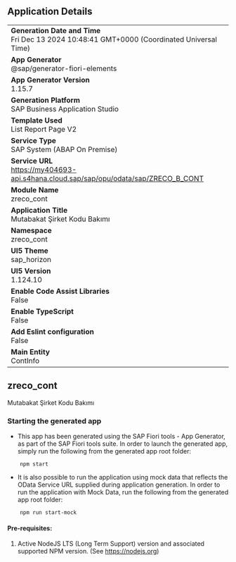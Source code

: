 ## Application Details
|               |
| ------------- |
|**Generation Date and Time**<br>Fri Dec 13 2024 10:48:41 GMT+0000 (Coordinated Universal Time)|
|**App Generator**<br>@sap/generator-fiori-elements|
|**App Generator Version**<br>1.15.7|
|**Generation Platform**<br>SAP Business Application Studio|
|**Template Used**<br>List Report Page V2|
|**Service Type**<br>SAP System (ABAP On Premise)|
|**Service URL**<br>https://my404693-api.s4hana.cloud.sap/sap/opu/odata/sap/ZRECO_B_CONT|
|**Module Name**<br>zreco_cont|
|**Application Title**<br>Mutabakat Şirket Kodu Bakımı|
|**Namespace**<br>zreco_cont|
|**UI5 Theme**<br>sap_horizon|
|**UI5 Version**<br>1.124.10|
|**Enable Code Assist Libraries**<br>False|
|**Enable TypeScript**<br>False|
|**Add Eslint configuration**<br>False|
|**Main Entity**<br>ContInfo|

## zreco_cont

Mutabakat Şirket Kodu Bakımı

### Starting the generated app

-   This app has been generated using the SAP Fiori tools - App Generator, as part of the SAP Fiori tools suite.  In order to launch the generated app, simply run the following from the generated app root folder:

```
    npm start
```

- It is also possible to run the application using mock data that reflects the OData Service URL supplied during application generation.  In order to run the application with Mock Data, run the following from the generated app root folder:

```
    npm run start-mock
```

#### Pre-requisites:

1. Active NodeJS LTS (Long Term Support) version and associated supported NPM version.  (See https://nodejs.org)


